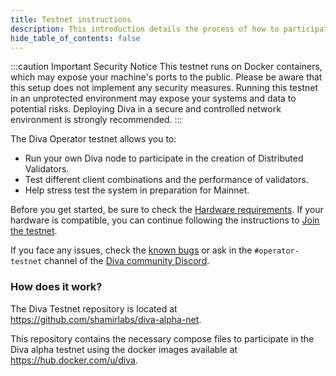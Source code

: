 ```yaml
---
title: Testnet instructions
description: This introduction details the process of how to participate in the Diva Alpha testnet
hide_table_of_contents: false
---
```


:::caution Important Security Notice
This testnet runs on Docker containers, which may expose your machine's ports to the public. Please be aware that this setup does not implement any security measures. Running this testnet in an unprotected environment may expose your systems and data to potential risks. Deploying Diva in a secure and controlled network environment is strongly recommended.
:::

The Diva Operator testnet allows you to:

- Run your own Diva node to participate in the creation of Distributed Validators.
- Test different client combinations and the performance of validators.
- Help stress test the system in preparation for Mainnet.

Before you get started, be sure to check the [Hardware requirements](hardware/intro). If your hardware is compatible, you can continue following the instructions to [Join the testnet](install).

If you face any issues, check the [known bugs](known-bugs) or ask in the `#operator-testnet` channel of the [Diva community Discord](https://discord.gg/diva).

### How does it work?

The Diva Testnet repository is located at https://github.com/shamirlabs/diva-alpha-net.

This repository contains the necessary compose files to participate in the Diva alpha testnet using the docker images available at https://hub.docker.com/u/diva.
